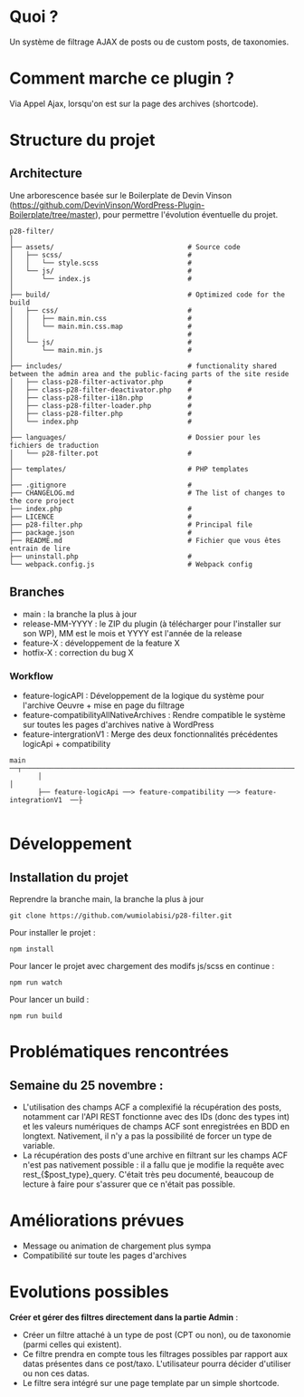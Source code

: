 # Quoi ?
Un système de filtrage AJAX de posts ou de custom posts, de taxonomies.

# Comment marche ce plugin ?
Via Appel Ajax, lorsqu'on est sur la page des archives (shortcode).


# Structure du projet
## Architecture 
Une arborescence basée sur le Boilerplate de Devin Vinson (https://github.com/DevinVinson/WordPress-Plugin-Boilerplate/tree/master), pour permettre l'évolution éventuelle du projet.
```
p28-filter/
│
├── assets/                                 # Source code
│   ├── scss/                               # 
│   │   └── style.scss                      # 
│   └── js/                                 #
│       └── index.js                        # 
│
├── build/                                  # Optimized code for the build
│   ├── css/                                # 
│   │   ├── main.min.css                    # 
│   │   └── main.min.css.map                #
│   │                                       # 
│   └── js/                                 #
│       └── main.min.js                     # 
│
├── includes/                               # functionality shared between the admin area and the public-facing parts of the site reside
│   ├── class-p28-filter-activator.php      # 
│   ├── class-p28-filter-deactivator.php    # 
│   ├── class-p28-filter-i18n.php           # 
│   ├── class-p28-filter-loader.php         # 
│   ├── class-p28-filter.php                # 
│   └── index.php                           # 
│
├── languages/                              # Dossier pour les fichiers de traduction
│   └── p28-filter.pot                      # 
│
├── templates/                              # PHP templates
│
├── .gitignore                              # 
├── CHANGELOG.md                            # The list of changes to the core project
├── index.php                               # 
├── LICENCE                                 # 
├── p28-filter.php                          # Principal file
├── package.json                            # 
├── README.md                               # Fichier que vous êtes entrain de lire
├── uninstall.php                           # 
└── webpack.config.js                       # Webpack config  
```
## Branches
* main : la branche la plus à jour
* release-MM-YYYY : le ZIP du plugin (à télécharger pour l'installer sur son WP), MM est le mois et YYYY est l'année de la release
* feature-X : développement de la feature X
* hotfix-X : correction du bug X 
### Workflow
* feature-logicAPI : Développement de la logique du système pour l'archive Oeuvre + mise en page du filtrage
* feature-compatibilityAllNativeArchives : Rendre compatible le système sur toutes les pages d'archives native à WordPress
* feature-intergrationV1 : Merge des deux fonctionnalités précédentes logicApi + compatibility
```
main ──┬───────────────────────────────────────────────────────────────────────────┬─
       │                                                                           │ 
       ├── feature-logicApi ──> feature-compatibility ──> feature-integrationV1  ──├
      
```

# Développement
## Installation du projet
Reprendre la branche main, la branche la plus à jour
```
git clone https://github.com/wumiolabisi/p28-filter.git
```
Pour installer le projet :
```
npm install
```

Pour lancer le projet avec chargement des modifs js/scss en continue : 
```
npm run watch
```

Pour lancer un build :
```
npm run build
```

# Problématiques rencontrées
## Semaine du 25 novembre : 
   * L'utilisation des champs ACF a complexifié la récupération des posts, notamment car l'API REST fonctionne avec des IDs (donc des types int) et les valeurs numériques de champs ACF sont enregistrées en BDD en longtext. Nativement, il n'y a pas la possibilité de forcer un type de variable.
   * La récupération des posts d'une archive en filtrant sur les champs ACF n'est pas nativement possible : il a fallu que je modifie la requête avec rest_{$post_type}_query. C'était très peu documenté, beaucoup de lecture à faire pour s'assurer que ce n'était pas possible. 

# Améliorations prévues
* Message ou animation de chargement plus sympa
* Compatibilité sur toute les pages d'archives

# Evolutions possibles

**Créer et gérer des filtres directement dans la partie Admin** : 
* Créer un filtre attaché à un type de post (CPT ou non), ou de taxonomie (parmi celles qui existent).
* Ce filtre prendra en compte tous les filtrages possibles par rapport aux datas présentes dans ce post/taxo. L'utilisateur pourra décider d'utiliser ou non ces datas.
* Le filtre sera intégré sur une page template par un simple shortcode.